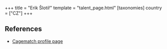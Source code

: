 +++
title = "Erik Šlotíř"
template = "talent_page.html"
[taxonomies]
country = ["CZ"]
+++

## References

* [Cagematch profile page](https://www.cagematch.net/?id=2&nr=27518)
